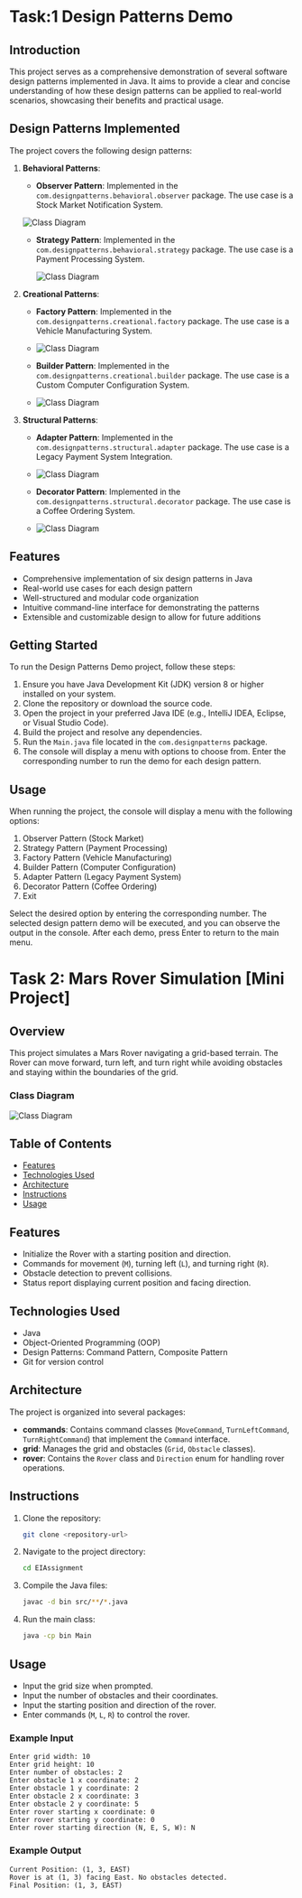 # Task:1 Design Patterns Demo

## Introduction

This project serves as a comprehensive demonstration of several software design patterns implemented in Java. It aims to provide a clear and concise understanding of how these design patterns can be applied to real-world scenarios, showcasing their benefits and practical usage.

## Design Patterns Implemented

The project covers the following design patterns:

1. **Behavioral Patterns**:
   - **Observer Pattern**: Implemented in the `com.designpatterns.behavioral.observer` package. The use case is a Stock Market Notification System.
     
    ![Class Diagram](classdiagramimages/observer.png)
   
   - **Strategy Pattern**: Implemented in the `com.designpatterns.behavioral.strategy` package. The use case is a Payment Processing System.
     
     ![Class Diagram](classdiagramimages/strategy.png)
     

3. **Creational Patterns**:
   - **Factory Pattern**: Implemented in the `com.designpatterns.creational.factory` package. The use case is a Vehicle Manufacturing System.
     
   - ![Class Diagram](classdiagramimages/factory.png)
     
   - **Builder Pattern**: Implemented in the `com.designpatterns.creational.builder` package. The use case is a Custom Computer Configuration System.
     
   - ![Class Diagram](classdiagramimages/builder.png)
     

4. **Structural Patterns**:
   - **Adapter Pattern**: Implemented in the `com.designpatterns.structural.adapter` package. The use case is a Legacy Payment System Integration.
     
   - ![Class Diagram](classdiagramimages/adapter.png)
     
   - **Decorator Pattern**: Implemented in the `com.designpatterns.structural.decorator` package. The use case is a Coffee Ordering System.
     
   - ![Class Diagram](classdiagramimages/decorator.png)
     

## Features

- Comprehensive implementation of six design patterns in Java
- Real-world use cases for each design pattern
- Well-structured and modular code organization
- Intuitive command-line interface for demonstrating the patterns
- Extensible and customizable design to allow for future additions

## Getting Started

To run the Design Patterns Demo project, follow these steps:

1. Ensure you have Java Development Kit (JDK) version 8 or higher installed on your system.
2. Clone the repository or download the source code.
3. Open the project in your preferred Java IDE (e.g., IntelliJ IDEA, Eclipse, or Visual Studio Code).
4. Build the project and resolve any dependencies.
5. Run the `Main.java` file located in the `com.designpatterns` package.
6. The console will display a menu with options to choose from. Enter the corresponding number to run the demo for each design pattern.

## Usage

When running the project, the console will display a menu with the following options:

1. Observer Pattern (Stock Market)
2. Strategy Pattern (Payment Processing)
3. Factory Pattern (Vehicle Manufacturing)
4. Builder Pattern (Computer Configuration)
5. Adapter Pattern (Legacy Payment System)
6. Decorator Pattern (Coffee Ordering)
0. Exit

Select the desired option by entering the corresponding number. The selected design pattern demo will be executed, and you can observe the output in the console. After each demo, press Enter to return to the main menu.

# Task 2: Mars Rover Simulation [Mini Project]

## Overview
This project simulates a Mars Rover navigating a grid-based terrain. The Rover can move forward, turn left, and turn right while avoiding obstacles and staying within the boundaries of the grid.

### Class Diagram
![Class Diagram](classdiagramimages/mars.png)

## Table of Contents
- [Features](#features)
- [Technologies Used](#technologies-used)
- [Architecture](#architecture)
- [Instructions](#instructions)
- [Usage](#usage)


## Features
- Initialize the Rover with a starting position and direction.
- Commands for movement (`M`), turning left (`L`), and turning right (`R`).
- Obstacle detection to prevent collisions.
- Status report displaying current position and facing direction.

## Technologies Used
- Java
- Object-Oriented Programming (OOP)
- Design Patterns: Command Pattern, Composite Pattern
- Git for version control

## Architecture
The project is organized into several packages:

- **commands**: Contains command classes (`MoveCommand`, `TurnLeftCommand`, `TurnRightCommand`) that implement the `Command` interface.
- **grid**: Manages the grid and obstacles (`Grid`, `Obstacle` classes).
- **rover**: Contains the `Rover` class and `Direction` enum for handling rover operations.




## Instructions
1. Clone the repository:
   ```bash
   git clone <repository-url>
   ```
2. Navigate to the project directory:
   ```bash
   cd EIAssignment
   ```
3. Compile the Java files:
   ```bash
   javac -d bin src/**/*.java
   ```
4. Run the main class:
   ```bash
   java -cp bin Main
   ```

## Usage
- Input the grid size when prompted.
- Input the number of obstacles and their coordinates.
- Input the starting position and direction of the rover.
- Enter commands (`M`, `L`, `R`) to control the rover.

### Example Input
```
Enter grid width: 10
Enter grid height: 10
Enter number of obstacles: 2
Enter obstacle 1 x coordinate: 2
Enter obstacle 1 y coordinate: 2
Enter obstacle 2 x coordinate: 3
Enter obstacle 2 y coordinate: 5
Enter rover starting x coordinate: 0
Enter rover starting y coordinate: 0
Enter rover starting direction (N, E, S, W): N
```

### Example Output
```
Current Position: (1, 3, EAST)
Rover is at (1, 3) facing East. No obstacles detected.
Final Position: (1, 3, EAST)
```

